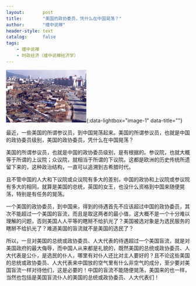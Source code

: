 ```yaml
---
layout:       post
title:        "美国的政协委员，凭什么在中国晃荡？"
author:       "缠中说禅"
header-style: text
catalog:      false
tags:
    - 缠中说禅
    - 时政经济（缠中说禅经济学）
---
```


[![](/img/czsc/20060326-0113.png)](/img/czsc/20060326-0113.png){:data-lightbox="image-1" data-title=""}



最近，一些美国的所谓参议员，到中国晃荡起来。美国的所谓参议员，也就是中国的政协委员级别，美国的政协委员，凭什么在中国晃荡？



美国的所谓参议员，也就是中国的政协委员级别，是有根据的。参议院，也就大概等于所谓的上议院；众议院，就相当于所谓的下议院。这都是欧洲的历史传统所遗留下来的，这种政治结构，一直可以追溯到古希腊时代。



且不管中国的人大和下议院或众议院有多大的差别，中国的政协和上议院或参议院有多大的相同，就算是美国的总统，英国的女王，也没什么资格到中国来随便晃荡，特别是有任务的晃荡。



一个美国的政协委员，到中国来，得到的待遇首先不应该超过中国的政协委员，其次不能超过一个美国的盲流，而且是取这两者的最小值，这大概不是一个十分难以理解的问题，否则美国人人平等的瞎掰不给扒光了？美国被选对象是为选民服务的瞎掰不给扒光了？难道美国的盲流就不是美国的选民了？



所以，一旦对美国的总统或政协委员、人大代表的待遇超过一个美国盲流，就是对美国政府的最大侮辱，而中国人从来都是礼貌的，既然美国的总统或政协委员、人大代表是公仆，是选民的仆人，哪里有对仆人还比对主人要好的？且不论这些美国的总统或政协委员、人大代表来中国放的空气里有什么非空气的成分，至少要对美国盲流一样对待他们，这是必要的！中国的盲流不能随便晃荡，美国来的也一样，当然也包括是美国盲流仆人的美国的总统或政协委员、人大代表们！

